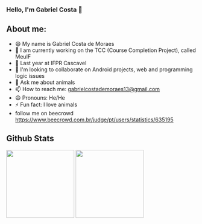 ### Hello, I'm Gabriel Costa 👋 

## About me:

- 😄 My name is Gabriel Costa de Moraes
- 🔭 I am currently working on the TCC (Course Completion Project), called MeuIF
- 🌱 Last year at IFPR Cascavel
- 👯 I'm looking to collaborate on Android projects, web and programming logic issues
- 💬 Ask me about animals
- 📫 How to reach me: gabrielcostademoraes13@gmail.com
- 😄 Pronouns: He/He
- ⚡ Fun fact: I love animals
- follow me on beecrowd https://www.beecrowd.com.br/judge/pt/users/statistics/635195


## Github Stats

<div>
  <img height="180em" src="https://github-readme-stats.vercel.app/api?username=GabrielCM16&show_icons=true&theme=dracula&include_all_commits=true&count_private=true"/>
  <img height="180em" src="https://github-readme-stats-eight-theta.vercel.app/api/top-langs/?username=GabrielCM16&layout=compact&langs_count=8&theme=algolia"/>
</div>

